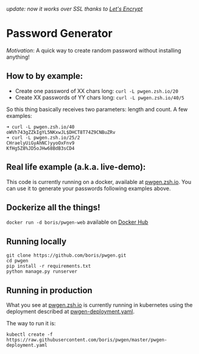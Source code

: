 *update: now it works over SSL thanks to [Let's Encrypt](https://letsencrypt.org/)*

# Password Generator

*Motivation*: A quick way to create random password without installing anything!

## How to by example:
- Create one password of XX chars long: `curl -L pwgen.zsh.io/20`
- Create XX passwords of YY chars long: `curl -L pwgen.zsh.io/40/5`

So this thing basically receives two parameters: length and count. A few
examples:

```
➜ curl -L pwgen.zsh.io/40                  
oWVh743gZZkIgYL5NKxwJL$DHCT8T74Z9CNBuZRv
➜ curl -L pwgen.zsh.io/25/2                
CHraelyUiGyAhNC)yyoOxFnv9               
KfHg5Z8%JD5oJHw68BdB3sCD4   
```

## Real life example (a.k.a. live-demo):

This code is currently running on a docker, available at
[pwgen.zsh.io](https://pwgen.zsh.io). You can use it to generate your passwords
following examples above.

## Dockerize all the things!
`docker run -d boris/pwgen-web` available on [Docker
Hub](https://hub.docker.com/r/boris/pwgen-web/)

## Running locally
```
git clone https://github.com/boris/pwgen.git
cd pwgen
pip install -r requirements.txt
python manage.py runserver
```

## Running in production
What you see at [pwgen.zsh.io](https://pwgen.zsh.io) is currently running in
kubernetes using the deployment described at
[pwgen-deployment.yaml](pwgen-deployment.yaml).

The way to run it is:
```
kubectl create -f https://raw.githubusercontent.com/boris/pwgen/master/pwgen-deployment.yaml
```
